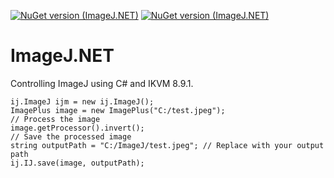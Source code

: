 [![NuGet version (ImageJ.NET)](https://img.shields.io/nuget/v/ImageJ.NET.svg)](https://www.nuget.org/packages/ImageJ.NET/154.0.0)
[![NuGet version (ImageJ.NET)](https://img.shields.io/nuget/dt/ImageJ.NET?color=g)](https://www.nuget.org/packages/ImageJ.NET/154.0.0)
# ImageJ.NET
Controlling ImageJ using C# and IKVM 8.9.1.
```
ij.ImageJ ijm = new ij.ImageJ();
ImagePlus image = new ImagePlus("C:/test.jpeg");
// Process the image
image.getProcessor().invert();
// Save the processed image
string outputPath = "C:/ImageJ/test.jpeg"; // Replace with your output path
ij.IJ.save(image, outputPath);
```
